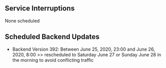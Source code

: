 ## Service Interruptions
None scheduled

## Scheduled Backend Updates
- Backend Version 392: Between June 25, 2020, 23:00 and June 26, 2020, 8:00 >> rescheduled to Saturday June 27 or Sunday June 28 in the morning to avoid conflicting traffic


